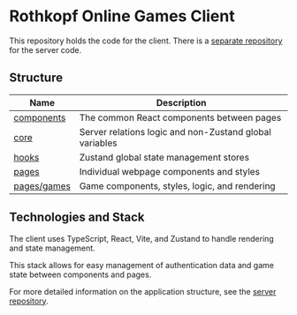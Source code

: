 # Rothkopf Online Games Client

This repository holds the code for the client. There is a [separate repository](https://github.com/michaelrothkopf/rog-server) for the server code.

## Structure

| Name                            | Description                                                          |
| ------------------------------- | -------------------------------------------------------------------- |
| [components](src/components)    | The common React components between pages                            |
| [core](src/core)                | Server relations logic and non-Zustand global variables              |
| [hooks](src/hooks)              | Zustand global state management stores                               |
| [pages](src/pages)              | Individual webpage components and styles                             |
| [pages/games](src/pages/games)  | Game components, styles, logic, and rendering                        |

## Technologies and Stack

The client uses TypeScript, React, Vite, and Zustand to handle rendering and state management.

This stack allows for easy management of authentication data and game state between components and pages.

For more detailed information on the application structure, see the [server repository](https://github.com/michaelrothkopf/rog-server).